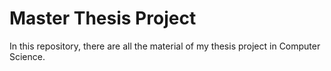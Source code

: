 # Master Thesis Project

In this repository, there are all the material of my thesis project in Computer Science. 